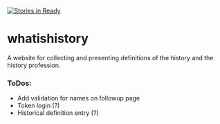 [![Stories in Ready](https://badge.waffle.io/ezmiller/whatishistory.png?label=ready&title=Ready)](https://waffle.io/ezmiller/whatishistory)
# whatishistory
A website for collecting and presenting definitions of the history and the history profession.

### ToDos:
* Add validation for names on followup page
* Token login (?)
* Historical definition entry (?)